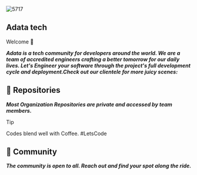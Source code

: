 ![5717](https://github.com/adatacorp/.github/assets/118368849/fde38995-109d-4366-89b1-63c11be38e26)

## Adata tech 


Welcome 👋

***Adata is a tech community for developers around the world. We are a team of accredited engineers crafting a better tomorrow for our daily lives. Let's Engineer your software through the project's full development cycle and deployment.Check out our clientele for more juicy scenes:***


## 🎁 Repositories

***Most Organization Repositories are private and accessed by team members.***
> [!TIP]
> Codes blend well with Coffee. #LetsCode

## 💚 Community
***The community is open to all. Reach out and find your spot along the ride.***

<!--

**Here are some ideas to get you started:**

🙋‍♀️ A short introduction - what is your organization all about?
🌈 Contribution guidelines - how can the community get involved?
👩‍💻 Useful resources - where can the community find your docs? Is there anything else the community should know?
🍿 Fun facts - what does your team eat for breakfast?
🧙 Remember, you can do mighty things with the power of [Markdown](https://docs.github.com/github/writing-on-github/getting-started-with-writing-and-formatting-on-github/basic-writing-and-formatting-syntax)
-->
